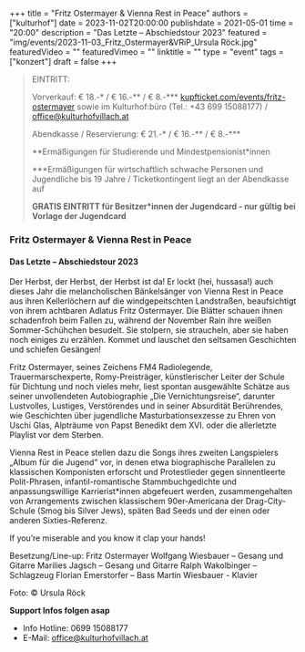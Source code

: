 +++
title = "Fritz Ostermayer & Vienna Rest in Peace"
authors = ["kulturhof"]
date = 2023-11-02T20:00:00
publishdate = 2021-05-01
time = "20:00"
description = "Das Letzte – Abschiedstour 2023"
featured = "img/events/2023-11-03_Fritz_Ostermayer&VRiP_Ursula Röck.jpg"
featuredVideo = ""
featuredVimeo = ""
linktitle = ""
type = "event"
tags = ["konzert"]
draft = false
+++

> EINTRITT: 
> 
> Vorverkauf: € 18.-\* / € 16.-\*\* / € 8.-\*\*\* [kupfticket.com/events/fritz-ostermayer](https://kupfticket.com/events/fritz-ostermayer) sowie im Kulturhof:büro (Tel.: +43 699 15088177) / office@kulturhofvillach.at
>
> Abendkasse / Reservierung: € 21.-\* / € 16.-\*\* / € 8.-\*\*\*
> 
> \*\*Ermäßigungen für Studierende und Mindestpensionist\*innen
> 
> \*\*\*Ermäßigungen für wirtschaftlich schwache Personen und Jugendliche bis 19 Jahre / Ticketkontingent liegt an der Abendkasse auf
> 
> **GRATIS EINTRITT für Besitzer\*innen der Jugendcard - nur gültig bei Vorlage der Jugendcard**


### Fritz Ostermayer & Vienna Rest in Peace

#### Das Letzte – Abschiedstour 2023


Der Herbst, der Herbst, der Herbst ist da! Er lockt (hei, hussasa!) auch dieses Jahr die melancholischen Bänkelsänger von Vienna Rest in Peace aus ihren Kellerlöchern auf die windgepeitschten Landstraßen, beaufsichtigt von ihrem achtbaren Adlatus Fritz Ostermayer. Die Blätter schauen ihnen schadenfroh beim Fallen zu, während der November Rain ihre weißen Sommer-Schühchen besudelt. Sie stolpern, sie straucheln, aber sie haben noch einiges zu erzählen. Kommet und lauschet den seltsamen Geschichten und schiefen Gesängen!

Fritz Ostermayer, seines Zeichens FM4 Radiolegende, Trauermarschexperte, Romy-Preisträger, künstlerischer Leiter der Schule für Dichtung und noch vieles mehr, liest spontan ausgewählte Schätze aus seiner unvollendeten Autobiographie „Die Vernichtungsreise“, darunter Lustvolles, Lustiges, Verstörendes und in seiner Absurdität Berührendes, wie Geschichten über jugendliche Masturbationsexzesse zu Ehren von Uschi Glas, Alpträume von Papst Benedikt dem XVI. oder die allerletzte Playlist vor dem Sterben.

Vienna Rest in Peace stellen dazu die Songs ihres zweiten Langspielers „Album für die Jugend“ vor, in denen etwa biographische Parallelen zu klassischen Komponisten erforscht und Protestlieder gegen sinnentleerte Polit-Phrasen, infantil-romantische Stammbuchgedichte und anpassungswillige Karrierist*innen abgefeuert werden, zusammengehalten von Arrangements zwischen klassischem 90er-Americana der Drag-City-Schule (Smog bis Silver Jews), späten Bad Seeds und der einen oder anderen Sixties-Referenz.

If you’re miserable and you know it clap your hands!


Besetzung/Line-up:
Fritz Ostermayer
Wolfgang Wiesbauer – Gesang und Gitarre
Marilies Jagsch – Gesang und Gitarre
Ralph Wakolbinger – Schlagzeug
Florian Emerstorfer – Bass
Martin Wiesbauer - Klavier

Foto: © Ursula Röck

**Support Infos folgen asap**


- Info Hotline: 0699 15088177 
- E-Mail: office@kulturhofvillach.at

